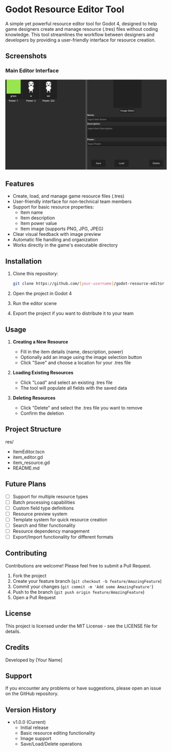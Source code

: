 # Godot Resource Editor Tool

A simple yet powerful resource editor tool for Godot 4, designed to help game designers create and manage resource (.tres) files without coding knowledge. This tool streamlines the workflow between designers and developers by providing a user-friendly interface for resource creation.

## Screenshots

### Main Editor Interface
![Main Editor Interface](screenshots/main_editor_v1.1.0.png)

## Features

- Create, load, and manage game resource files (.tres)
- User-friendly interface for non-technical team members
- Support for basic resource properties:
  - Item name
  - Item description
  - Item power value
  - Item image (supports PNG, JPG, JPEG)
- Clear visual feedback with image preview
- Automatic file handling and organization
- Works directly in the game's executable directory

## Installation

1. Clone this repository:
	```bash
	git clone https://github.com/[your-username]/godot-resource-editor
	```

2. Open the project in Godot 4
3. Run the editor scene
4. Export the project if you want to distribute it to your team

## Usage

1. **Creating a New Resource**
   - Fill in the item details (name, description, power)
   - Optionally add an image using the image selection button
   - Click "Save" and choose a location for your .tres file

2. **Loading Existing Resources**
   - Click "Load" and select an existing .tres file
   - The tool will populate all fields with the saved data

3. **Deleting Resources**
   - Click "Delete" and select the .tres file you want to remove
   - Confirm the deletion

## Project Structure
res/
- ItemEditor.tscn
- item_editor.gd
- item_resource.gd
- README.md

## Future Plans

- [ ] Support for multiple resource types
- [ ] Batch processing capabilities
- [ ] Custom field type definitions
- [ ] Resource preview system
- [ ] Template system for quick resource creation
- [ ] Search and filter functionality
- [ ] Resource dependency management
- [ ] Export/Import functionality for different formats

## Contributing

Contributions are welcome! Please feel free to submit a Pull Request.

1. Fork the project
2. Create your feature branch (`git checkout -b feature/AmazingFeature`)
3. Commit your changes (`git commit -m 'Add some AmazingFeature'`)
4. Push to the branch (`git push origin feature/AmazingFeature`)
5. Open a Pull Request

## License

This project is licensed under the MIT License - see the LICENSE file for details.

## Credits

Developed by [Your Name]

## Support

If you encounter any problems or have suggestions, please open an issue on the GitHub repository.

## Version History

- v1.0.0 (Current)
  - Initial release
  - Basic resource editing functionality
  - Image support
  - Save/Load/Delete operations
